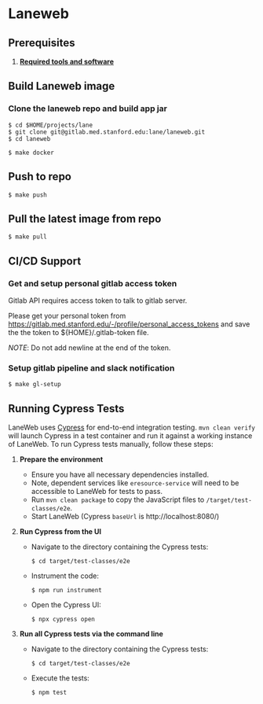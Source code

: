 # Laneweb

## Prerequisites

1. **[Required tools and software](https://gitlab.med.stanford.edu/irt-lane/som-laneweb/-/blob/main/tools.md)**

## Build Laneweb image

### Clone the laneweb repo and build app jar
    
```
$ cd $HOME/projects/lane
$ git clone git@gitlab.med.stanford.edu:lane/laneweb.git
$ cd laneweb

$ make docker
```

## Push to repo

```
$ make push
```

## Pull the latest image from repo

```
$ make pull
```
## CI/CD Support

### Get and setup personal gitlab access token
Gitlab API requires access token to talk to gitlab server.

Please get your personal token from https://gitlab.med.stanford.edu/-/profile/personal_access_tokens
and save the the token to ${HOME}/.gitlab-token file.

_NOTE_: Do not add newline at the end of the token.

### Setup gitlab pipeline and slack notification

```
$ make gl-setup
```

## Running Cypress Tests

LaneWeb uses [Cypress](https://www.cypress.io/) for end-to-end integration testing. `mvn clean verify` will launch Cypress in a test container and run it against a working instance of LaneWeb. To run Cypress tests manually, follow these steps:

1. **Prepare the environment**
    - Ensure you have all necessary dependencies installed.
    - Note, dependent services like `eresource-service` will need to be accessible to LaneWeb for tests to pass.
    - Run `mvn clean package` to copy the JavaScript files to `/target/test-classes/e2e`.
    - Start LaneWeb (Cypress `baseUrl` is http://localhost:8080/)

1. **Run Cypress from the UI**
    - Navigate to the directory containing the Cypress tests:
      ```
      $ cd target/test-classes/e2e
      ```
    - Instrument the code:
      ```
      $ npm run instrument
      ```
    - Open the Cypress UI:
      ```
      $ npx cypress open
      ```

1. **Run all Cypress tests via the command line**
    - Navigate to the directory containing the Cypress tests:
      ```
      $ cd target/test-classes/e2e
      ```
    - Execute the tests:
      ```
      $ npm test
      ```
